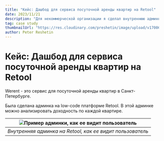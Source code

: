 ```yaml
---
title: "Кейс: Дашбод для сервиса посуточной аренды квартир на Retool"
date: 2023/11/21
description: "Для некоммерческой организации я сделал внутреннюю админку на платформе Budibase."
tag: case study
thumbnailUrl: "https://res.cloudinary.com/preshetin/image/upload/v1700651530/preshetin.com/case-studies/werent-low-res_yg64z5.jpg"
author: Peter Reshetin
---
```




# Кейс: Дашбод для сервиса посуточной аренды квартир на Retool

Werent - это сервис для посуточной аренды квартир в Санкт-Петербурге.

Была сделана админка на low-code платформе Retool. В этой админке можно анализировать доходность по каждой квартире.

| ![Пример админки, как ее видит пользователь](https://res.cloudinary.com/preshetin/image/upload/v1700651530/preshetin.com/case-studies/werent-low-res_yg64z5.jpg)|
|:--:| 
| *Внутренняя админка на Retool, как ее видит пользователь* |


